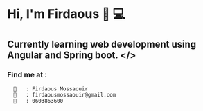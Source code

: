 # Hi, I'm Firdaous 👋 💻
  

## Currently learning web development using Angular and Spring boot. </>


### Find me at :
      🧕   : Firdaous Mossaouir
      📧   : firdaousmossaouir@gmail.com
      📱   : 0603863600
      
